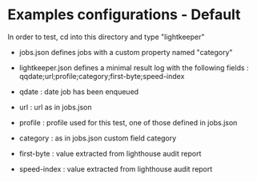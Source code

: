 # Examples configurations - Default

In order to test, cd into this directory and type "lightkeeper"

- jobs.json defines jobs with a custom property named "category"

- lightkeeper.json defines a minimal result log with the following fields : qqdate;url;profile;category;first-byte;speed-index
 - qdate : date job has been enqueued
 - url : url as in jobs.json
 - profile : profile used for this test, one of those defined in jobs.json
 - category : as in jobs.json custom field category
 - first-byte : value extracted from lighthouse audit report
 - speed-index : value extracted from lighthouse audit report